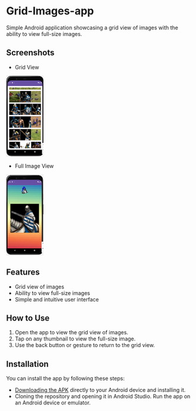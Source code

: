 # Grid-Images-app
 Simple Android application showcasing a grid view of images with the ability to view full-size images.

## Screenshots
- Grid View

<img src="images/gridView.PNG" alt="Grid View" width="100"/>

- Full Image View
  
<img src="images/fullImage.PNG" alt="Full Image View" width="100"/>

## Features

- Grid view of images
- Ability to view full-size images
- Simple and intuitive user interface

## How to Use

1. Open the app to view the grid view of images.
2. Tap on any thumbnail to view the full-size image.
3. Use the back button or gesture to return to the grid view.

## Installation

You can install the app by following these steps:
- [Downloading the APK](app-debug.apk) directly to your Android device and installing it.
- Cloning the repository and opening it in Android Studio. Run the app on an Android device or emulator.

